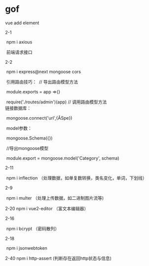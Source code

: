 # gof



vue add element

2-1

​	npm i axious

​	前端请求接口



2-2

​	npm i express@next mongoose cors

​	引用路由技巧：
​		// 导出路由模型方法

​		module.exports = app =>{} 

​		require('./routes/admin')(app)  // 调用路由模型方法
​	
​	链接数据库：

​		mongoose.connect('url',{ÂSpe})

​	model参数：

​		mongoose.Schema({})

​		//导出mongoose模型

​		module.export = mongoose.model('Category', schema)



2-11

​	npm i inflection （处理数据，如单复数转换，类名变化，单词，下划线）


2-9 

​	npm i multer （处理上传数据，如二进制图片流等)

2-20 
	npm i vue2-editor （富文本编辑器）

2-16

​	npm i bcrypt （密码散列）

2-18 

​    npm i jsonwebtoken

2-40
	npm i http-assert (判断存在返回http状态与信息)